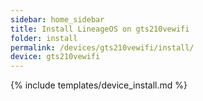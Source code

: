```yaml
---
sidebar: home_sidebar
title: Install LineageOS on gts210vewifi
folder: install
permalink: /devices/gts210vewifi/install/
device: gts210vewifi
---
```

{% include templates/device_install.md %}

